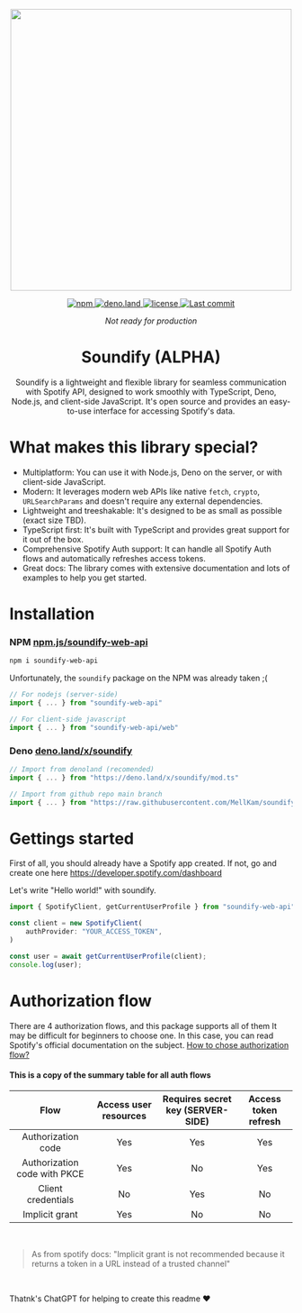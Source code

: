 <div align="center">
	<p align="center">
    <img align="center" width="500px" src="https://user-images.githubusercontent.com/51422045/220605177-226a80c8-9337-4e42-ae40-40787c82a5a9.png">
  </p>
	<p align="center">
		<a href="https://www.npmjs.com/package/soundify-web-api">
			<img alt="npm" src="https://img.shields.io/npm/v/soundify-web-api?color=1DB954">
		</a>
		<a href="https://deno.land/x/soundify">
			<img alt="deno.land" src="https://img.shields.io/github/v/tag/MellKam/soundify?color=1DB954&label=deno.land%2Fx&logo=deno">
		</a>
		<a href="https://github.com/MellKam/soundify/blob/main/LICENSE">
			<img alt="license" src="https://img.shields.io/github/license/MellKam/soundify?color=1DB954">
		</a>
		<a href="https://github.com/MellKam/soundify/commits/main">
			<img src="https://img.shields.io/github/last-commit/MellKam/soundify?color=1DB954" alt="Last commit" />
		</a>
  </p>
</div>

<div align="center">
	<i>Not ready for production</i>
  <strong>
    <h1 align="center">Soundify (ALPHA)</h1>
  </strong>
  <p align="center">
    Soundify is a lightweight and flexible library for seamless communication with Spotify API, designed to work smoothly with TypeScript, Deno, Node.js, and client-side JavaScript. It's open source and provides an easy-to-use interface for accessing Spotify's data.
  </p>
</div>

# What makes this library special?

- Multiplatform: You can use it with Node.js, Deno on the server, or with client-side JavaScript.
- Modern: It leverages modern web APIs like native `fetch`, `crypto`, `URLSearchParams` and doesn't require any external dependencies.
- Lightweight and treeshakable: It's designed to be as small as possible (exact size TBD).
- TypeScript first: It's built with TypeScript and provides great support for it out of the box.
- Comprehensive Spotify Auth support: It can handle all Spotify Auth flows and automatically refreshes access tokens.
- Great docs: The library comes with extensive documentation and lots of examples to help you get started.

# Installation

### NPM [npm.js/soundify-web-api](https://www.npmjs.com/package/soundify-web-api)

```bash
npm i soundify-web-api
```

Unfortunately, the `soundify` package on the NPM was already taken ;(

```ts
// For nodejs (server-side)
import { ... } from "soundify-web-api"

// For client-side javascript
import { ... } from "soundify-web-api/web"
```

### Deno [deno.land/x/soundify](https://deno.land/x/soundify)

```ts
// Import from denoland (recomended)
import { ... } from "https://deno.land/x/soundify/mod.ts"

// Import from github repo main branch 
import { ... } from "https://raw.githubusercontent.com/MellKam/soundify/main/mod.ts";
```

# Gettings started

First of all, you should already have a Spotify app created. If not, go and create one here https://developer.spotify.com/dashboard

Let's write "Hello world!" with soundify.

```ts
import { SpotifyClient, getCurrentUserProfile } from "soundify-web-api";

const client = new SpotifyClient(
	authProvider: "YOUR_ACCESS_TOKEN",
)

const user = await getCurrentUserProfile(client);
console.log(user);
```

# Authorization flow

There are 4 authorization flows, and this package supports all of them It may be difficult for beginners to choose one. In this case, you can read Spotify's official documentation on the subject.
[How to chose authorization flow?](https://developer.spotify.com/documentation/general/guides/authorization/#which-oauth-flow-should-i-use)

#### This is a copy of the summary table for all auth flows

| Flow | Access user resources | Requires secret key (SERVER-SIDE) | Access token refresh |
| :---: | :---: | :---: | :---: |
| Authorization code | Yes | Yes | Yes |
| Authorization code with PKCE | Yes | No | Yes |
| Client credentials | No | Yes | No |
| Implicit grant | Yes | No | No |

<br/>

> As from spotify docs: "Implicit grant is not recommended because it returns a token in a URL instead of a trusted channel"

<br/>

Thatnk's ChatGPT for helping to create this readme ❤️



